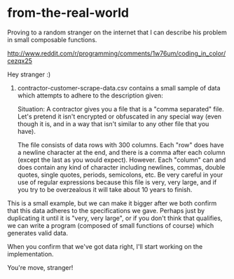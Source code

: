 from-the-real-world
===================

Proving to a random stranger on the internet that I can describe his problem in small composable functions.

http://www.reddit.com/r/programming/comments/1w76um/coding_in_color/cezqx25

Hey stranger :)

1. contractor-customer-scrape-data.csv contains a small sample of data which attempts to adhere to the description given:

    Situation: A contractor gives you a file that is a "comma separated" file. Let's pretend it isn't encrypted or obfuscated in any special way (even though it is, and in a way that isn't similar to any other file that you have).

    The file consists of data rows with 300 columns. Each "row" does have a newline character at the end, and there is a comma after each column (except the last as you would expect). However. Each "column" can and does contain any kind of character including newlines, commas, double quotes, single quotes, periods, semicolons, etc. Be very careful in your use of regular expressions because this file is very, very large, and if you try to be overzealous it will take about 10 years to finish.


This is a small example, but we can make it bigger after we both confirm that this data adheres to the specifications we gave. Perhaps just by duplicating it until it is "very, very large", or if you don't think that qualifies, we can write a program (composed of small functions of course) which generates valid data.

When you confirm that we've got data right, I'll start working on the implementation.

You're move, stranger!
